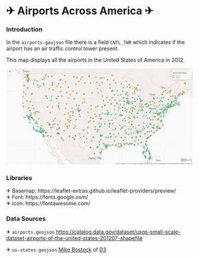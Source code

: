 <h1> <span>&#9992;</span> Airports Across America <span>&#9992;</span> </h1>

<h3>Introduction</h3>

In the `airports.geojson` file there is a field `CNTL_TWR` which indicates if the airport has an air traffic control tower present.

<p>This map displays all the airports in the United States of America in 2012.</p>

![](img/towers.png)

<!---
I reallllllly wanted to embed the map here :(((((
<script type="text/javascript" src="main.js"></script>
--->

<h3>Libraries</h3>
<span>&#9992;</span> Basemap: https://leaflet-extras.github.io/leaflet-providers/preview/ <br>
<span>&#9992;</span> Font: https://fonts.google.com/ <br>
<span>&#9992;</span> Icon: https://fontawesome.com/

<h3> Data Sources </h3>

<span>&#9992;</span> `airports.geojson` <https://catalog.data.gov/dataset/usgs-small-scale-dataset-airports-of-the-united-states-201207-shapefile>

<span>&#9992;</span> `us-states.geojson`
[Mike Bostock](http://bost.ocks.org/mike) of [D3](http://d3js.org/)
